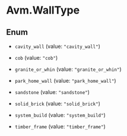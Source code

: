 # Avm.WallType

## Enum


* `cavity_wall` (value: `"cavity_wall"`)

* `cob` (value: `"cob"`)

* `granite_or_whin` (value: `"granite_or_whin"`)

* `park_home_wall` (value: `"park_home_wall"`)

* `sandstone` (value: `"sandstone"`)

* `solid_brick` (value: `"solid_brick"`)

* `system_build` (value: `"system_build"`)

* `timber_frame` (value: `"timber_frame"`)


